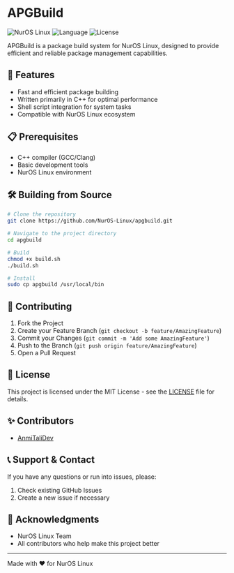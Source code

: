 # APGBuild

![NurOS Linux](https://img.shields.io/badge/NurOS-Linux-blue)
![Language](https://img.shields.io/badge/language-C%2B%2B-blue)
![License](https://img.shields.io/badge/license-MIT-green)

APGBuild is a package build system for NurOS Linux, designed to provide efficient and reliable package management capabilities.

## 🚀 Features

- Fast and efficient package building
- Written primarily in C++ for optimal performance
- Shell script integration for system tasks
- Compatible with NurOS Linux ecosystem

## 📋 Prerequisites

- C++ compiler (GCC/Clang)
- Basic development tools
- NurOS Linux environment

## 🛠 Building from Source

```bash
# Clone the repository
git clone https://github.com/NurOS-Linux/apgbuild.git

# Navigate to the project directory
cd apgbuild

# Build
chmod +x build.sh
./build.sh

# Install
sudo cp apgbuild /usr/local/bin
```


## 🤝 Contributing

1. Fork the Project
2. Create your Feature Branch (`git checkout -b feature/AmazingFeature`)
3. Commit your Changes (`git commit -m 'Add some AmazingFeature'`)
4. Push to the Branch (`git push origin feature/AmazingFeature`)
5. Open a Pull Request

## 📝 License

This project is licensed under the MIT License - see the [LICENSE](LICENSE) file for details.

## ✨ Contributors

- [AnmiTaliDev](https://github.com/AnmiTaliDev)

## 📞 Support & Contact

If you have any questions or run into issues, please:

1. Check existing GitHub Issues
2. Create a new issue if necessary

## 🌟 Acknowledgments

- NurOS Linux Team
- All contributors who help make this project better

---

Made with ❤️ for NurOS Linux
